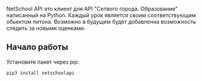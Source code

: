NetSchool API это клиент для API "Сетвого города. Образование" написанный на Python.
Каждый урок является своим соответствующим обьектом питона.
Возможно в будущем будет добавленна возможность следить за новыми оценками.

## Начало работы
Установите пакет через pip:

```
pip3 install netschoolapi
```